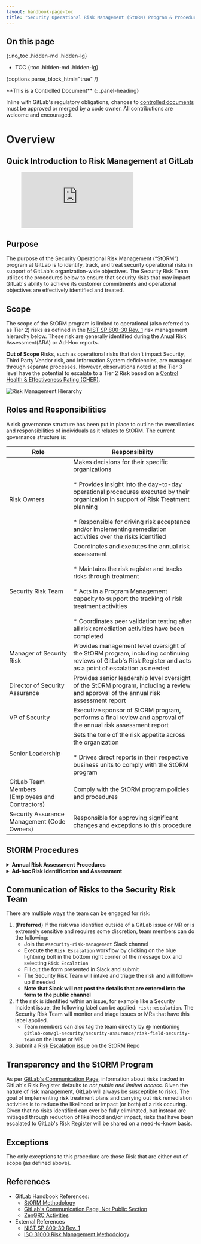 ```yaml
---
layout: handbook-page-toc
title: "Security Operational Risk Management (StORM) Program & Procedures"
---
```


## On this page
{:.no_toc .hidden-md .hidden-lg}

- TOC
{:toc .hidden-md .hidden-lg}

{::options parse_block_html="true" /}

<div class="panel panel-gitlab-orange">
**This is a Controlled Document**
{: .panel-heading}
<div class="panel-body">

Inline with GitLab's regulatory obligations, changes to [controlled documents](https://about.gitlab.com/handbook/security/controlled-document-procedure.html) must be approved or merged by a code owner. All contributions are welcome and encouraged. 

</div>
</div>

# Overview

## Quick Introduction to Risk Management at GitLab

<figure class="video_container">
  <iframe src="https://www.youtube.com/embed/vt56R5ufR8g" frameborder="0" allowfullscreen="true"> </iframe>
</figure>

## Purpose

The purpose of the Security Operational Risk Management (“StORM”) program at GitLab is to identify, track, and treat security operational risks in support of GitLab's organization-wide objectives. The Security Risk Team utilizes the procedures below to ensure that security risks that may impact GitLab's ability to achieve its customer commitments and operational objectives are effectively identified and treated. 

## Scope

The scope of the StORM program is limited to operational (also referred to as Tier 2) risks as defined in the [NIST SP 800-30 Rev. 1](https://csrc.nist.gov/publications/detail/sp/800-30/rev-1/final) risk management hierarchy below. These risk are generally identified during the Anual Risk Assessment(ARA) or Ad-Hoc reports. 

**Out of Scope** Risks, such as operational risks that don't impact Security, Third Party Vendor risk, and Information System deficiencies, are managed through separate processes. However, observations noted at the Tier 3 level have the potential to escalate to a Tier 2 Risk based on a [Control Health & Effectiveness Rating (CHER)](/handbook/security/security-assurance/observation-management-procedure.html).

![Risk Management Hierarchy](/handbook/security/security-assurance/images/nist-rm-hierarchy.png)

## Roles and Responsibilities

A risk governance structure has been put in place to outline the overall roles and responsibilities of individuals as it relates to StORM. The current governance structure is:

| Role | Responsibility |
| ------ | ------ |
| Risk Owners | Makes decisions for their specific organizations <br><br>* Provides insight into the day-to-day operational procedures executed by their organization in support of Risk Treatment planning <br><br>* Responsible for driving risk acceptance and/or implementing remediation activities over the risks identified |
| Security Risk Team | Coordinates and executes the annual risk assessment <br><br>* Maintains the risk register and tracks risks through treatment <br><br>* Acts in a Program Management capacity to support the tracking of risk treatment activities <br><br>* Coordinates peer validation testing after all risk remediation activities have been completed |
| Manager of Security Risk| Provides management level oversight of the StORM program, including continuing reviews of GitLab's Risk Register and acts as a point of escalation as needed |
| Director of Security Assurance | Provides senior leadership level oversight of the StORM program, including a review and approval of the annual risk assessment report |
| VP of Security | Executive sponsor of StORM program, performs a final review and approval of the annual risk assessment report |
| Senior Leadership | Sets the tone of the risk appetite across the organization <br><br>* Drives direct reports in their respective business units to comply with the StORM program |
| GitLab Team Members (Employees and Contractors) | Comply with the StORM program policies and procedures |
| Security Assurance Management (Code Owners) | Responsible for approving significant changes and exceptions to this procedure |

## StORM Procedures

<details>
<summary markdown="span"><b>Annual Risk Assessment Procedures</b>
</summary>

### Step 1: Risk Appetite and Tolerance

**Tone at the Top**: GitLab's StORM methodology uses a defined Risk Appetite and Risk Tolerance as the primary drivers to determine what risks GitLab are willing to accept versus what risks we will need to treat. These thresholds are defined by Senior Leadership across the organization to ensure the Tone at the Top is aligned with the StORM program. Risk Appetite and Tolerance are reassessed year-to-year during the annual security operational risk assessment process. This is done through an annual **Risk Appetite Survey** based on the [ISO 31000 Risk Management Methodology](https://www.iso.org/iso-31000-risk-management.html). The survey is distributed to individuals operating in a Senior Leadership capacity with direct relations to Security Operations. The responses are averaged to arrive at an overall risk appetite and tolerance. 

### Step 2: Risk Identification

In order to effectively identify, manage, and treat operational risks, GitLab has defined a set of threat source categories alongside specific risk factors and risk scoring definitions. Based on these threat sources, various stakeholders across the organization will be identified to participate in the Risk Identification phase. For details on the identified threat sources and example threat events, refer to the [StORM Methodology](/handbook/security/security-assurance/security-risk/storm-program/storm-methodology.html#identifying-threat-sources-and-events) page.

The Security Risk Team conducts security operational Risk Identification interviews with individuals operating in at least a Manager capacity/level at GitLab in order to identify security operational risks within their respective departments. Risks identified will always be framed in terms of threat sources and threat events, and then assessed against the likelihood of occurrence and the impact to GitLab if the risk event occurs. Additionally, these risks will be assessed against the current internal controls in place to determine the overall residual risk remaining. 

For details of the scoring methodology used, refer to the [StORM Methodology](/handbook/security/security-assurance/security-risk/storm-program/storm-methodology.html#risk-factors-and-risk-scoring) page.

### Step 3: Risk Tracking and Reporting

Risks identified through the Risk Identification phase are formally tracked via an internal risk register. Given the nature of the sensitivity of this information in aggregate, the risk register is [not made public](/handbook/communication/confidentiality-levels/#not-public), is not distributed externally. However, a publicly viewable GitLab Risk Register Template is available [here](https://docs.google.com/spreadsheets/d/1Lvn-ZjPNcZ-QMh-pkC6HqjwR-acUf70V9w2pquhRmH0/edit?usp=sharing) for those interested in getting some more insight into the type of information tracked in GitLab's risk register. StORM related risk activities are centralized within GitLab's GRC tool, ZenGRC. Additional information on the various risk related activities carried out of ZenGRC can be found on the [ZenGRC Activities](/handbook/security/security-assurance/zg-activities.html#risk-activities) handbook page.

### Step 4: Risk Treatment

For each risk identified above, a formal risk treatment decision is made to determine how GitLab will handle the risk. For details of the risk treatment options available, refer to the [StORM Methodology](/handbook/security/security-assurance/security-risk/storm-program/storm-methodology.html#risk-treatment-options) page. Note that as part of the risk treatment procedures, the Risk Owner will make a determination on whether or not to accept a risk or pursue remediation based on our Risk Appetite and Tolerances.

### Step 5: Annual StORM Reports

Once the annual security operational risk assessment is completed, an executive and detailed report is prepared:
* **Executive Report**: The executive report is a summary report that is used to share internally and upon request from external parties as applicable. This report is a high level summary that does not expose specific details about risks identified and individuals involved during the annual assessment.
* **Detailed Report**: The detailed report contains information about the specific high risks identified as part of the annual assessment in additiion to the specific indviduals that contributed to the annual assessment process.
</details>


<details>
<summary markdown="span"><b>Ad-hoc Risk Identification and Assessment</b>
</summary>

There may be times that risks are identified outside of the annual StORM process - such as risks that arise from a security incident, risk identified through regular day-to-day business operations, etc. All security operational risks identified ad-hoc are discussed with the Security Risk Team, an inherent risk score is assigned, and a quantiative analysis done to determine if it should be escalated to the risk register. 
</details>

## Communication of Risks to the Security Risk Team

There are multiple ways the team can be engaged for risk:

1. (**Preferred**) If the risk was identified outside of a GitLab issue or MR or is extremely sensitive and requires some discretion, team members can do the following:
   * Join the `#security-risk-management` Slack channel
   * Execute the `Risk Escalation` workflow by clicking on the blue lightning bolt in the bottom right corner of the message box and selecting `Risk Escalation`
   * Fill out the form presented in Slack and submit 
   * The Security Risk Team will intake and triage the risk and will follow-up if needed
   * **Note that Slack will not post the details that are entered into the form to the public channel**
2. If the risk is identified within an issue, for example like a Security Incident issue, the following label can be applied: `risk::escalation`. The Security Risk Team will monitor and triage issues or MRs that have this label applied. 
   * Team members can also tag the team directly by @ mentioning `gitlab-com/gl-security/security-assurance/risk-field-security-team` on the issue or MR
3. Submit a [Risk Escalation issue](https://gitlab.com/gitlab-com/gl-security/security-assurance/risk-field-security-team/risk-assessments/-/issues/new?issuable_template=risk-escalation) on the StORM Repo

## Transparency and the StORM Program

As per [GitLab's Communication Page](/handbook/communication/confidentiality-levels/#not-public), information about risks tracked in GitLab's Risk Register defaults to _not public and limited access_. Given the nature of risk management, GitLab will always be susceptible to risks. The goal of implementing risk treatment plans and carrying out risk remediation activities is to reduce the likelihood or impact (or both) of a risk occuring. Given that no risks identified can ever be fully eliminated, but instead are mitiaged through reduction of likelihood and/or impact, risks that have been escalated to GitLab's Risk Register will be shared on a need-to-know basis.

## Exceptions

The only exceptions to this procedure are those Risk that are either out of scope (as defined above). 

## References

- GitLab Handbook References:
    - [StORM Methodology](/handbook/security/security-assurance/security-risk/storm-program/storm-methodology.html)
    - [GitLab's Communication Page, Not Public Section](/handbook/communication/confidentiality-levels/#not-public)
    - [ZenGRC Activities](/handbook/security/security-assurance/zg-activities.html#risk-activities)
- External References
    - [NIST SP 800-30 Rev. 1](https://csrc.nist.gov/publications/detail/sp/800-30/rev-1/final)
    - [ISO 31000 Risk Management Methodology](https://www.iso.org/iso-31000-risk-management.html)
